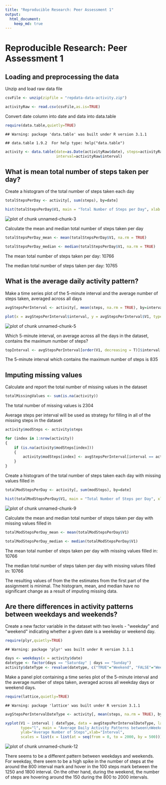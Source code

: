 ```yaml
---
title: "Reproducible Research: Peer Assessment 1"
output: 
  html_document:
    keep_md: true
---
```


# Reproducible Research: Peer Assessment 1

## Loading and preprocessing the data

Unzip and load raw data file


```r
csvFile <- unzip(zipfile = "repdata-data-activity.zip")

activityRaw <- read.csv(csvFile,as.is=TRUE)
```

Convert date column into date and data into data.table


```r
require(data.table,quietly=TRUE)
```

```
## Warning: package 'data.table' was built under R version 3.1.1
```

```
## data.table 1.9.2  For help type: help("data.table")
```

```r
activity <- data.table(date=as.Date(activityRaw$date), steps=activityRaw$steps, 
                       interval=activityRaw$interval)
```

## What is mean total number of steps taken per day?

Create a histogram of the total number of steps taken each day


```r
totalStepsPerDay <- activity[, sum(steps), by=date]

hist(totalStepsPerDay$V1, main = "Total Number of Steps per Day", xlab = "Steps")
```

![plot of chunk unnamed-chunk-3](figure/unnamed-chunk-3.png) 

Calculate the mean and median total number of steps taken per day


```r
totalStepsPerDay_mean <- mean(totalStepsPerDay$V1, na.rm = TRUE)

totalStepsPerDay_median <- median(totalStepsPerDay$V1, na.rm = TRUE)
```

The mean total number of steps taken per day: 10766

The median total number of steps taken per day: 10765

## What is the average daily activity pattern?

Make a time series plot of the 5-minute interval and the average number of steps taken, averaged across all days


```r
avgStepsPerInterval <- activity[, mean(steps, na.rm = TRUE), by=interval]

plot(x = avgStepsPerInterval$interval, y = avgStepsPerInterval$V1, type = "l", main = "Average Daily Activity Pattern", ylab = "Average Number of Steps", xlab = "Intervals")
```

![plot of chunk unnamed-chunk-5](figure/unnamed-chunk-5.png) 

Which 5-minute interval, on average across all the days in the dataset, contains the maximum number of steps?


```r
topInterval <- avgStepsPerInterval[order(V1, decreasing = T)]$interval[1]
```

The 5-minute interval which contains the maximum number of steps is 835

## Imputing missing values

Calculate and report the total number of missing values in the dataset


```r
totalMissingValues <- sum(is.na(activity))
```

The total number of missing values is 2304

Average steps per interval will be used as strategy for filling in all of the missing steps in the dataset


```r
activity$modSteps <- activity$steps

for (index in 1:nrow(activity))
{
    if (is.na(activity$modSteps[index]))
    {
        activity$modSteps[index] <- avgStepsPerInterval[interval == activity$interval[index]]$V1
    }
}
```

Create a histogram of the total number of steps taken each day with missing values filled in


```r
totalModStepsPerDay <- activity[, sum(modSteps), by=date]

hist(totalModStepsPerDay$V1, main = "Total Number of Steps per Day", xlab = "Steps")
```

![plot of chunk unnamed-chunk-9](figure/unnamed-chunk-9.png) 

Calculate the mean and median total number of steps taken per day with missing values filled in


```r
totalModStepsPerDay_mean <- mean(totalModStepsPerDay$V1)

totalModStepsPerDay_median <- median(totalModStepsPerDay$V1)
```

The mean total number of steps taken per day with missing values filled in: 10766

The median total number of steps taken per day with missing values filled in: 10766

The resulting values of from the the estimates from the first part of the assignment is minimal. The histogram, mean, and median have no significant change as a result of imputing missing data.

## Are there differences in activity patterns between weekdays and weekends?

Create a new factor variable in the dataset with two levels - "weekday" and "weekend" indicating whether a given date is a weekday or weekend day.


```r
require(plyr,quietly=TRUE)
```

```
## Warning: package 'plyr' was built under R version 3.1.1
```

```r
days <- weekdays(x = activity$date)
datetype <- factor(days == "Saturday" | days == "Sunday")
activity$dateType <- revalue(datetype, c("TRUE"="Weekend", "FALSE"="Weekday"))
```

Make a panel plot containing a time series plot of the 5-minute interval and the average number of steps taken, averaged across all weekday days or weekend days.


```r
require(lattice,quietly=TRUE)
```

```
## Warning: package 'lattice' was built under R version 3.1.1
```

```r
avgStepsPerIntervalDateType <- activity[, mean(steps, na.rm = TRUE), by="interval,dateType"]

xyplot(V1 ~ interval | dateType, data = avgStepsPerIntervalDateType, layout = c(1, 2),
       type="l", main = "Average Daily Activity Patterns between\nWeekdays and Weekends", 
       ylab="Average Number of Steps",xlab="Interval",
       scales = list(x = list(at = seq(from = 0, to = 2000, by = 500))))
```

![plot of chunk unnamed-chunk-12](figure/unnamed-chunk-12.png) 

There seems to be a different pattern between weekdays and weekends. For weekday, there seem to be a high spike in the number of steps at the around the 800 interval mark and hover in the 100 steps mark between the 1250 and 1800 interval. On the other hand, during the weekend, the number of steps are hovering around the 150 during the 800 to 2000 intervals.
